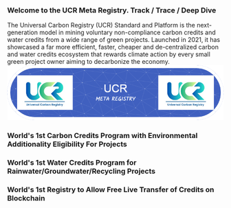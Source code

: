 ### Welcome to the UCR Meta Registry.  Track / Trace / Deep Dive 
The Universal Carbon Registry (UCR) Standard and Platform is the next-generation model in mining voluntary non-compliance carbon credits and water credits from a wide range of green projects. Launched in 2021, it has showcased a far more efficient, faster, cheaper and de-centralized carbon and water credits ecosystem that rewards climate action by  every small green project owner aiming to decarbonize the economy.
![Header](./github-header-image.png)

### World's 1st Carbon Credits Program with Environmental Additionality Eligibility For Projects
### World's 1st Water Credits Program for Rainwater/Groundwater/Recycling Projects
### World's 1st Registry to Allow Free Live Transfer of Credits on Blockchain 

<!--
**ucarbonregistry/ucarbonregistry** is a ✨ _special_ ✨ repository because its `README.md` (this file) appears on your GitHub profile.

Here are some ideas to get you started:

- 🔭 I’m currently working on ...
- 🌱 I’m currently learning ...
- 👯 I’m looking to collaborate on ...
- 🤔 I’m looking for help with ...
- 💬 Ask me about ...
- 📫 How to reach me: ...
- 😄 Pronouns: ...
- ⚡ Fun fact: ...
-->
